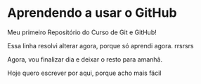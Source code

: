 # Aprendendo a usar o GitHub
 Meu primeiro Repositório do Curso de Git e GitHub!
 
 Essa linha resolvi alterar agora, porque só aprendi agora. rrsrsrs

 Agora, vou finalizar  dia e deixar o resto para amanhã.

 Hoje quero escrever por aqui, porque acho mais fácil


